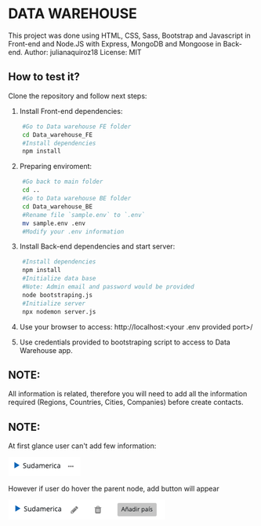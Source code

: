 # DATA WAREHOUSE

This project was done using HTML, CSS, Sass, Bootstrap and Javascript in Front-end and Node.JS with Express, MongoDB and Mongoose in Back-end.   Author: julianaquiroz18   License: MIT

## How to test it?
Clone the repository and follow next steps:

1. Install Front-end dependencies:
```bash
    #Go to Data warehouse FE folder
    cd Data_warehouse_FE
    #Install dependencies
    npm install
```

2. Preparing enviroment:
```bash
    #Go back to main folder
    cd ..
    #Go to Data warehouse BE folder
    cd Data_warehouse_BE
    #Rename file `sample.env` to `.env`
    mv sample.env .env 
    #Modify your .env information 
```


3. Install Back-end dependencies and start server:

```bash
    #Install dependencies
    npm install
    #Initialize data base
    #Note: Admin email and password would be provided  
    node bootstraping.js 
    #Initialize server
    npx nodemon server.js
```
4. Use your browser to access: http://localhost:<your .env provided port>/

5. Use credentials provided to bootstraping script to access to Data Warehouse app.

## NOTE:
All information is related, therefore you will need to add all the information required (Regions, Countries, Cities, Companies) before create contacts.   

## NOTE:
At first glance user can't add few information:  

![No hover image](./images/noHover.png)  

However if user do hover the parent node, add button will appear  

![hover image](./images/hover.png)
